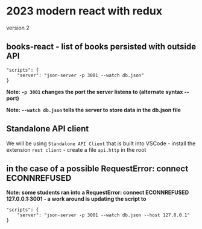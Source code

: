 # 2023 modern react with redux

version 2

## books-react - list of books persisted with outside API

    "scripts": {
        "server": "json-server -p 3001 --watch db.json"
    }

**Note: `-p 3001` changes the port the server listens to (alternate syntax --port)**

**Note: `--watch db.json` tells the server to store data in the db.json file**

## Standalone API client

We will be using `Standalone API Client` that is built into VSCode - install the extension `rest client` - create a file `api.http` in the root

## in the case of a possible RequestError: connect ECONNREFUSED

**Note: some students ran into a RequestError: connect ECONNREFUSED 127.0.0.1:3001 - a work around is updating the script to**

    "scripts": {
        "server": "json-server -p 3001 --watch db.json --host 127.0.0.1"
    }
